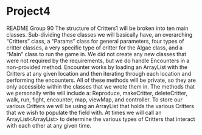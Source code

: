 # Project4
README Group 90
The structure of Critters1 will be broken into ten main classes.
Sub-dividing these classes we will basically have, an overarching “Critters” class, 
a  “Params” class for general parameters, four types of critter classes, a very specific 
type of critter for the Algae class, and a “Main” class to run the game in. We did not 
create any new classes that were not required by the requirements, but we do handle Encounters
in a non-provided method. Encounter works by loading an ArrayList with the Critters at any given location and then
iterating through each location and performing the encounters. All of these methods will be private,
so they are only accessible within the classes that we wrote them in. The methods that we personally write will include a:
Reproduce, makeCritter, deleteCritter, walk, run, fight, encounter, map, viewMap, and controller. 
To store our various Critters we will be using an ArrayList<Critters> that holds the various Critters that we wish to populate the field
with. At times we will call an ArrayList<ArrayList<Critters>> to determine the various types of Critters
that interact with each other at any given time. 
